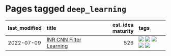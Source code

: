 # Pages tagged `deep_learning`

|last_modified|title|est. idea maturity|tags
|:---|:---|---:|:---|
|2022-07-09|[INR CNN Filter Learning](../INR_CNN_filter_learning.md)|526|[![](https://img.shields.io/badge/tag-CNN-e168be)](../tags/CNN.md) [![](https://img.shields.io/badge/tag-INR-96f12e)](../tags/INR.md) [![](https://img.shields.io/badge/tag-deep_learning-5e378d)](../tags/deep_learning.md) [![](https://img.shields.io/badge/tag-experimental-869bd0)](../tags/experimental.md) [![](https://img.shields.io/badge/tag-filter_learning-394ee4)](../tags/filter_learning.md)|